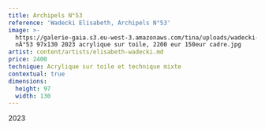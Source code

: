 ```yaml
---
title: Archipels N°53
reference: 'Wadecki Elisabeth, Archipels N°53'
image: >-
  https://galerie-gaia.s3.eu-west-3.amazonaws.com/tina/uploads/wadecki-elisabeth/Wadecki-Elisabeth-Archipels
  nÂ°53 97x130 2023 acrylique sur toile, 2200 eur 150eur cadre.jpg
artist: content/artists/elisabeth-wadecki.md
price: 2400
technique: Acrylique sur toile et technique mixte
contextual: true
dimensions:
  height: 97
  width: 130
---
```


2023
